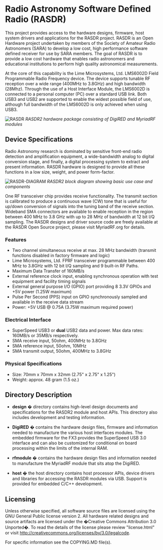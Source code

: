 # Radio Astronomy Software Defined Radio (RASDR)

This project provides access to the hardware designs, firmware, host system drivers and applications for the RASDR project.  RASDR is an Open Hardware project undertaken by members of the Society of Amateur Radio Astronomers (SARA) to develop a low cost, high performance software defined receiver for use by SARA members.  The goal of RASDR is to provide a low cost hardware that enables radio astronomers and educational institutions to perform high quality astronomical measurements.

At the core of this capability is the Lime Microsystems, Ltd. LMS6002D Field Programmable Radio Frequency device.  The device supports tunable RF reception over a wide range (400MHz to 3.8GHz) and high bandwidth (28Mhz).  Through the use of a Host Interface Module, the LMS6002D is connected to a personal computer (PC) over a standard USB link.  Both USB3 and USB2 are supported to enable the widest possible field of use, although full bandwidth of the LMS6002D is only achieved when using USB3.

![RASDR](https://github.com/myriadrf/RASDR/raw/master/design/rasdr2-with-usb3.jpg )
*RASDR2 hardware package consisting of DigiRED and MyriadRF modules*

## Device Specifications ##

Radio Astronomy research is dominated by sensitive front-end radio detection and amplification equipment, a wide-bandwidth analog to digital conversion stage, and finally, a digital processing system to extract and present information.  RASDR hardware is designed to provide all these functions in a low size, weight, and power form-factor.

![RASDR-DIAGRAM](https://github.com/myriadrf/RASDR/raw/master/design/myriadrf-base.png )
*RASDR2 block diagram showing basic use case and components*

One RF transceiver chip provides receive functionality.  The transmit section is calibrated to produce a continuous wave (CW) tone that is useful for up/down conversion of signals into the tuning band of the receive section.  Wideband SMA connectors are available to enable reception in the region between 400 MHz to 3.8 GHz with up to 28 MHz of bandwidth at 12 bit I/Q sampling.  The RASDR designs and driver source code are freely available at the RASDR Open Source project, please visit MyriadRF.org for details.

### Features ###

- Two channel simultaneous receive at max. 28 MHz bandwidth (transmit functions disabled in factory firmware and logic)
- Lime Microsystems, Ltd. FPRF transceiver programmable between 400 MHz to 3.8GHz with 12 bit I/Q sampling and 9 built-in RF Paths.
- Maximum Data Transfer of 160MB/s
- External reference clock input, enabling synchronous operation with test equipment and facility timing signals
- External general purpose I/O (GPIO) port providing 8 3.3V GPIOs and +5V power (1.25W maximum)
- Pulse Per Second (PPS) input on GPIO synchronously sampled and available in the receive data stream
- Power: +5V USB @ 0.75A (3.75W maximum required power)

### Electrical Interface ###

- SuperSpeed USB3 or **dual** USB2 data and power.  Max data rates: 160MB/s or 35MB/s respectively.
- SMA receive input, 50ohm, 400MHz to 3.8GHz
- SMA reference input, 50ohm, 10MHz
- SMA transmit output, 50ohm, 400MHz to 3.8GHz

### Physical Specifications ###

- Size:  70mm x 70mm x 32mm (2.75" x 2.75" x 1.25")
- Weight: approx. 48 gram (1.5 oz.)

## Directory Description ##

- **design** � directory contains high-level design documents and specifications for the RASDR2 module and host APIs. This directory also includes development and testing information.

- **DigiRED** � contains the hardware design files, firmware and information needed to manufacture the various host interfaces modules.  The embedded firmware for the FX3 provides the SuperSpeed USB 3.0 interface and can also be customized for conditional on board processing within the limits of the internal RAM.

- **rfmodule** � contains the hardware design files and information needed to manufacture the MyriadRF module that sits atop the DigiRED.

- **host** � the host directory contains host processor APIs, device drivers and libraries for accessing the RASDR modules via USB. Support is provided for embedded C/C++ development.

## Licensing ##
Unless otherwise specified, all software source files are licensed using the GNU General Public license version 2.  All hardware related designs and source artifacts are licensed under the  �Creative Commons Attribution 3.0 Unported�. To read the details of the license please review "license.html" or visit http://creativecommons.org/licenses/by/3.0/legalcode.

For specific information see the COPYING.MD file(s).

